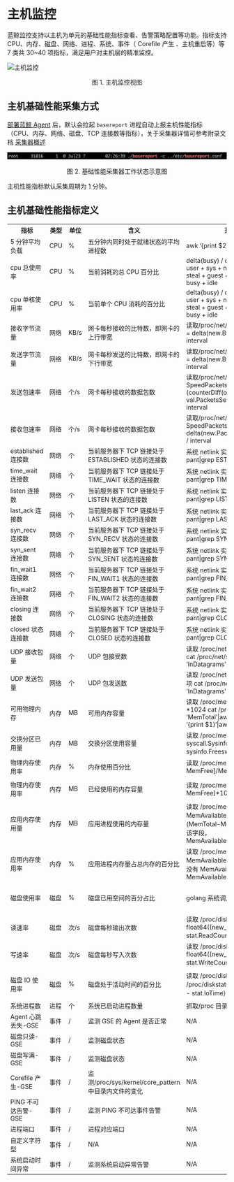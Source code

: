 # 主机监控

蓝鲸监控支持以主机为单元的基础性能指标查看、告警策略配置等功能。指标支持 CPU、内存、磁盘、网络、进程、系统、事件（ Corefile 产生 、主机重启等）等 7 类共 30~40 项指标，满足用户对主机层的精准监控。

![主机监控](../media/host_monitor.gif)

<center>图 1. 主机监控视图</center>

## 主机基础性能采集方式

[部署蓝鲸 Agent](5.1/节点管理/快速入门/agent0.md) 后，默认会拉起 `basereport` 进程自动上报主机性能指标（CPU、内存、网络、磁盘、TCP 连接数等指标），关于采集器详情可参考附录文档 [采集器概述](../二次开发/plugins.md)

![](../media/15367250851552.jpg)
<center>图 2. 基础性能采集器工作状态示意图</center>

主机性能指标默认采集周期为 1 分钟。

## 主机基础性能指标定义

<table>
  <tr>
    <th width="100">指标</th>
    <th width="50">类型</th>
    <th width="50">单位</th>
    <th width="150">含义</th>
    <th>采集方法(Linux)</th>
    <th>采集方法(Windows)</th>

  </tr>
  <tr>
    <td>5 分钟平均负载</td>
    <td>CPU</td>
    <td>%</td>
    <td>五分钟内同时处于就绪状态的平均进程数</td>
    <td>awk ‘{print $2}’ /proc/loadavg</td>
    <td>N/A</td>
  </tr>
  <tr>
    <td>cpu 总使用率</td>
    <td>CPU</td>
    <td>%</td>
    <td>当前消耗的总 CPU 百分比  </td>
    <td>delta(busy) / delta(total) * 100 busy = user + sys + nice + iowait + irq + softirq + steal + guest + guestnice + stolen total = busy + idle</td>
    <td>for /f “tokens=1,2,* delims==” %i in (‘wmic path Win32_PerfFormattedData_Counters_ProcessorInformation where "Name=’_Total’" get PercentIdleTime/value | findstr PercentIdleTime’) do (set /a 100-%j)</td>
    </tr>
    <tr>
      <td>cpu 单核使用率</td>
      <td>CPU</td>
      <td>%</td>
      <td>当前单个 CPU 消耗的百分比</td>
      <td>delta(busy) / delta(total) * 100 busy = user + sys + nice + iowait + irq + softirq + steal + guest + guestnice + stolen total = busy + idle</td>
      <td>for /f “tokens=1,2,* delims==” %i in (‘wmic path Win32_PerfFormattedData_Counters_ProcessorInformation where “not name like ‘%Total%’” get PercentIdleTime/value | findstr PercentIdleTime’) do (set /a 100-%j)</td>
      </tr>
      <tr>
      <td>接收字节流量</td>
      <td>网络</td>
      <td>KB/s</td>
      <td>网卡每秒接收的比特数，即网卡的上行带宽</td>
      <td>读取/proc/net/dev 文件 第 1 项 SpeedRecv = delta(new.BytesRecv, old.BytesRecv) / interval</td>
      <td>wmic path Win32_PerfRawData_Tcpip_NetworkInterface get BytesReceivedPersec/value | findstr BytesReceivedPersec</td>
    </tr>
    <tr>
      <td>发送字节流量</td>
      <td>网络</td>
      <td>KB/s</td>
      <td>网卡每秒发送的比特数，即网卡的下行带宽</td>
      <td>读取/proc/net/dev 文件第 9 项 SpeedSent = delta(new.BytesSent, old.BytesSent) / interval</td>
      <td>wmic path Win32_PerfRawData_Tcpip_NetworkInterface get BytesSentPersec/value | findstr BytesSentPersec</td>
    </tr>
    <tr>
      <td>发送包速率</td>
      <td>网络</td>
      <td>个/s</td>
      <td>网卡每秒接收的数据包数</td>
      <td>读取/proc/net/dev 文件 第 10 项 SpeedPacketsSent = (counterDiff(once.Stat[i].PacketsSent, val.PacketsSent, NetCoutnerMaxSize)) / interval</td>
      <td>wmic path Win32_PerfRawData_Tcpip_NetworkInterface get PacketsSentPersec/value | findstr PacketsSentPersec</td>
    </tr>
    <tr>
      <td>接收包速率</td>
      <td>网络</td>
      <td>个/s</td>
      <td>网卡每秒接收的数据包数</td>
      <td>读取/proc/net/dev 文件 第 2 项 SpeedPacketsRecv = delta(new.PacketsRecv, old.PacketsRecv) / interval</td>
      <td>wmic path Win32_PerfRawData_Tcpip_NetworkInterface get PacketsReceivedPersec/value | findstr PacketsReceivedPersec</td>
    </tr>
    <tr>
      <td>established 连接数</td>
      <td>网络</td>
      <td>个</td>
      <td>当前服务器下 TCP 链接处于 ESTABLISHED 状态的连接数</td>
      <td>系统 netlink 实现 验证方法 netstat -pant|grep ESTABLISHED</td>
      <td>netstat -ano -p tcp | more +4 | find " ESTABLISHED "</td>
    </tr>
    <tr>
      <td>time_wait 连接数</td>
      <td>网络</td>
      <td>个</td>
      <td>当前服务器下 TCP 链接处于 TIME_WAIT 状态的连接数</td>
      <td>系统 netlink 实现 验证方法 netstat -pant|grep TIME_WAIT</td>
      <td>netstat -ano -p tcp | more +4 | find " TIME_WAIT "</td>
    </tr>
    <tr>
      <td>listen 连接数</td>
      <td>网络</td>
      <td>个</td>
      <td>当前服务器下 TCP 链接处于 LISTEN 状态的连接数</td>
      <td>系统 netlink 实现 验证方法 netstat -pant|grep LISTEN</td>
      <td>netstat -ano -p tcp | more +4 | find " LISTENING "</td>
    </tr>
    <tr>
      <td>last_ack 连接数</td>
      <td>网络</td>
      <td>个</td>
      <td>当前服务器下 TCP 链接处于 LAST_ACK 状态的连接数</td>
      <td>系统 netlink 实现 验证方法 netstat -pant|grep LAST_ACK</td>
      <td>netstat -ano -p tcp | more +4 | find " LAST_ACK "</td>
    </tr>
    <tr>
      <td>syn_recv 连接数</td>
      <td>网络</td>
      <td>个</td>
      <td>当前服务器下 TCP 链接处于 SYN_RECV 状态的连接数</td>
      <td>系统 netlink 实现 验证方法 netstat -pant|grep SYNC_RECV</td>
      <td>netstat -ano -p tcp | more +4 | find " SYN_RECV "</td>
    </tr>
    <tr>
      <td>syn_sent 连接数</td>
      <td>网络</td>
      <td>个</td>
      <td>当前服务器下 TCP 链接处于 SYN_SENT 状态的连接数</td>
      <td>系统 netlink 实现 验证方法 netstat -pant|grep SYNC_SENT</td>
      <td>netstat -ano -p tcp | more +4 | find " SYN_SENT "</td>
    </tr>
    <tr>
      <td>fin_wait1 连接数</td>
      <td>网络</td>
      <td>个</td>
      <td>当前服务器下 TCP 链接处于 FIN_WAIT1 状态的连接数</td>
      <td>系统 netlink 实现 验证方法 netstat -pant|grep FIN_WAIT1</td>
      <td>netstat -ano -p tcp | more +4 | find " FIN_WAIT_1 "</td>
    </tr>
    <tr>
      <td>fin_wait2 连接数</td>
      <td>网络</td>
      <td>个</td>
      <td>当前服务器下 TCP 链接处于 FIN_WAIT2 状态的连接数</td>
      <td>系统 netlink 实现 验证方法 netstat -pant|grep FIN_WAIT2</td>
      <td>netstat -ano -p tcp | more +4 | find " FIN_WAIT_2 "</td>
    </tr>
    <tr>
      <td>closing 连接数</td>
      <td>网络</td>
      <td>个</td>
      <td>当前服务器下 TCP 链接处于 CLOSING 状态的连接数</td>
      <td>系统 netlink 实现 验证方法 netstat -pant|grep CLOSING</td>
      <td>netstat -ano -p tcp | more +4 | find " CLOSING "</td>
    </tr>
    <tr>
      <td>closed 状态连接数</td>
      <td>网络</td>
      <td>个</td>
      <td>当前服务器下 TCP 链接处于 CLOSED 状态的连接数</td>
      <td>系统 netlink 实现 验证方法 netstat -pant|grep CLOSED</td>
      <td>netstat -ano -p tcp | more +4 | find " CLOSE "</td>
    </tr>
    <tr>
      <td>UDP 接收包量</td>
      <td>网络</td>
      <td>个</td>
      <td>UDP 包接受数</td>
      <td>读取 /proc/net/snmp 文件 InDatagrams 项 cat /proc/net/snmp|grep Udp:|grep -v ‘InDatagrams’|awk ‘{print $2}’</td>
      <td>wmic path Win32_PerfFormattedData_Tcpip_UDPv4 get DatagramsReceivedPersec/value</td>
    </tr>
    <tr>
      <td>UDP 发送包量</td>
      <td>网络</td>
      <td>个</td>
      <td>	UDP 包发送数</td>
      <td>读取 /proc/net/snmp 文件 OutDatagrams 项 cat /proc/net/snmp|grep Udp:|grep -v ‘InDatagrams’|awk ‘{print $5}’</td>
      <td>读取/proc/net/dev 文件 第 2 项 SpeedPacketsRecv = delta(new.PacketsRecv, old.PacketsRecv) / interval</td>
    </tr>
    <tr>
      <td>可用物理内存</td>
      <td>内存</td>
      <td>MB</td>
      <td>可用内存容量</td>
      <td>读取 /proc/meminfo 文件 MemTotal 字段*1024 cat /proc/meminfo |grep ‘MemTotal’|awk -F ‘:’ ‘{print $2}’|awk ‘{print $1}’|awk ‘{print $1 * 1024}’</td>
      <td>for /f “tokens=1,2,* delims==” %i in (‘wmic OS get FreePhysicalMemory/value| findstr FreePhysicalMemory’) do (set /a %j/1024)</td>
    </tr>
    <tr>
      <td>交换分区已用量</td>
      <td>内存</td>
      <td>MB</td>
      <td>交换分区使用容量</td>
      <td>读取 /proc/meminfo 文件 golang 系统调用 syscall.Sysinfo sysinfo.Totalswap - sysinfo.Freeswap 验证方法 free -m</td>
      <td>wmic os get TotalSwapSpaceSize/value</td>
    </tr>
    <tr>
      <td>物理内存使用率</td>
      <td>内存</td>
      <td>%</td>
      <td>内存使用百分比</td>
      <td>读取 /proc/meminfo 文件[MemTotal-MemFree]/MemTotal*100.0</td>
      <td>wmic os get FreePhysicalMemory,TotalVisibleMemorySize/value</td>
    </tr>
    <tr>
      <td>物理内存使用率</td>
      <td>内存</td>
      <td>MB</td>
      <td>已经使用的内存容量</td>
      <td>读取 /proc/meminfo 文件[MemTotal-MemFree]*1024</td>
      <td>wmic os get FreePhysicalMemory,TotalVisibleMemorySize/value | findstr “FreePhysicalMemory TotalVisibleMemorySize”</td>
    </tr>
    <tr>
      <td>应用内存使用量</td>
      <td>内存</td>
      <td>MB</td>
      <td>应用进程使用的内存量</td>
      <td>读取 /proc/meminfo 文件 如果有 MemAvailable 字段（不同系统版本有差异）(MemTotal-MemAvailable)/1024,如果没有该字段，MemAvailable=MemFree+Buffers+Cached</td>
      <td>N/A</td>
    </tr>
    <tr>
      <td>应用内存使用率</td>
      <td>内存</td>
      <td>%</td>
      <td>应用进程内存量占总内存的百分比</td>
      <td>读取 /proc/meminfo 文件 (MemTotal-MemAvailable)/（MemTotal*100.0），如果没有 MemAvailable 字段，则 MemAvailable=MemFree+Buffers+Cached</td>
      <td>N/A</td>
    </tr>
    <tr>
      <td>磁盘使用率</td>
      <td>磁盘</td>
      <td>%</td>
      <td>磁盘已用空间的百分占比</td>
      <td>golang 系统调用 syscall.Statfs 相当于 df</td>
      <td>for /f “tokens=1,2,* delims==” %i in (‘wmic path Win32_PerfFormattedData_PerfDisk_LogicalDisk where “name like ‘%:%’” get PercentFreeSpace/value | findstr PercentFreeSpace’) do (set /a 100-%j)</td>
    </tr>
    <tr>
      <td>读速率</td>
      <td>磁盘</td>
      <td>次/s</td>
      <td>磁盘每秒输出次数</td>
      <td>	读取 /proc/diskstats 每一行的第四项 float64((new_stat.ReadCount - stat.ReadCount)) / 60 只上报逻辑分区</td>
      <td>wmic path Win32_PerfFormattedData_PerfDisk_LogicalDisk get DiskReadsPersec/value</td>
    </tr>
    <tr>
      <td>写速率</td>
      <td>磁盘</td>
      <td>次/s</td>
      <td>磁盘每秒写入次数</td>
      <td>读取 /proc/diskstats 第 8 项 float64((new_stat.WriteCount - stat.WriteCount)) / 60 只上报逻辑分区</td>
      <td>wmic path Win32_PerfFormattedData_PerfDisk_LogicalDisk get DiskWritesPersec/value</td>
    </tr>
    <tr>
      <td>磁盘 IO 使用率</td>
      <td>磁盘</td>
      <td>%</td>
      <td>磁盘处于活动时间的百分比</td>
      <td>读取 /proc/diskstats 文件读取 /proc/diskstats 第 13 项 （new_stat.IoTime - stat.IoTime）/60.0 / 1000.0</td>
      <td>for /f “tokens=1,2,* delims==” %i in (‘wmic path Win32_PerfFormattedData_PerfDisk_LogicalDisk where "Name=’_Total’" get PercentIdleTime/value | findstr PercentIdleTime’) do (set /a 100-%j)</td>
    </tr>
    <tr>
      <td>系统进程数</td>
      <td>进程</td>
      <td>个</td>
      <td>系统已启动进程数量</td>
      <td>抓取/proc 目录下所有子目录数量</td>
      <td>wmic path win32_process get ProcessId/value</td>
    </tr>
    <tr>
      <td>Agent 心跳丢失-GSE</td>
      <td>事件</td>
      <td>/</td>
      <td>监测 GSE 的 Agent 是否正常</td>
      <td>N/A</td>
      <td>N/A</td>
    </tr>
    <tr>
      <td>磁盘只读-GSE</td>
      <td>事件</td>
      <td>/</td>
      <td>监测磁盘状态</td>
      <td>N/A</td>
      <td>N/A</td>
    </tr>
    <tr>
      <td>磁盘写满-GSE</td>
      <td>事件</td>
      <td>/</td>
      <td>监测磁盘状态</td>
      <td>N/A</td>
      <td>N/A</td>
    </tr>
    <tr>
      <td>Corefile 产生-GSE</td>
      <td>事件</td>
      <td>/</td>
      <td>监测/proc/sys/kernel/core_pattern 中目录内文件的变化</td>
      <td>N/A</td>
      <td>N/A</td>
    </tr>
    <tr>
      <td>PING 不可达告警-GSE</td>
      <td>事件</td>
      <td>/</td>
      <td>监测 PING 不可达事件告警</td>
      <td>N/A</td>
      <td>N/A</td>
    </tr>
    <tr>
      <td>进程端口</td>
      <td>事件</td>
      <td>/</td>
      <td>进程对应端口</td>
      <td>N/A</td>
      <td>wmic path win32_process get */value 和 netstat -ano</td>
    </tr>
    <tr>
      <td>自定义字符型</td>
      <td>事件</td>
      <td>/</td>
      <td>N/A</td>
      <td>N/A</td>
      <td>N/A</td>
    </tr>
    <tr>
      <td>系统启动时间异常</td>
      <td>事件</td>
      <td>/</td>
      <td>监测系统启动异常告警</td>
      <td>N/A</td>
      <td>N/A</td>
    </tr>
